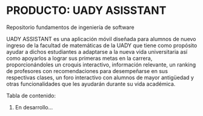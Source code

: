 # PRODUCTO: UADY ASISSTANT
Repositorio fundamentos de ingeniería de software 

UADY ASSISTANT es una aplicación móvil diseñada para alumnos de nuevo ingreso de la facultad de matemáticas de la UADY que tiene como propósito ayudar a dichos estudiantes a adaptarse a la nueva vida universitaria así como apoyarlos a lograr sus primeras metas en la carrera, proporcionándoles un croquis interactivo, información relevante, un ranking de profesores con recomendaciones para desempeñarse en sus respectivas clases, un foro interactivo con alumnos de mayor antigüedad y otras funcionalidades que les ayudarán durante su vida académica.

Tabla de contenido:

1. En desarrollo...
